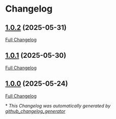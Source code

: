 # Changelog

## [1.0.2](https://github.com/GameFrameX/com.gameframex.unity.objectstorage.tencent/tree/1.0.2) (2025-05-31)

[Full Changelog](https://github.com/GameFrameX/com.gameframex.unity.objectstorage.tencent/compare/1.0.1...1.0.2)

## [1.0.1](https://github.com/GameFrameX/com.gameframex.unity.objectstorage.tencent/tree/1.0.1) (2025-05-30)

[Full Changelog](https://github.com/GameFrameX/com.gameframex.unity.objectstorage.tencent/compare/1.0.0...1.0.1)

## [1.0.0](https://github.com/GameFrameX/com.gameframex.unity.objectstorage.tencent/tree/1.0.0) (2025-05-24)

[Full Changelog](https://github.com/GameFrameX/com.gameframex.unity.objectstorage.tencent/compare/873248197837a07f280fa0aa37f533b870938813...1.0.0)



\* *This Changelog was automatically generated by [github_changelog_generator](https://github.com/github-changelog-generator/github-changelog-generator)*

